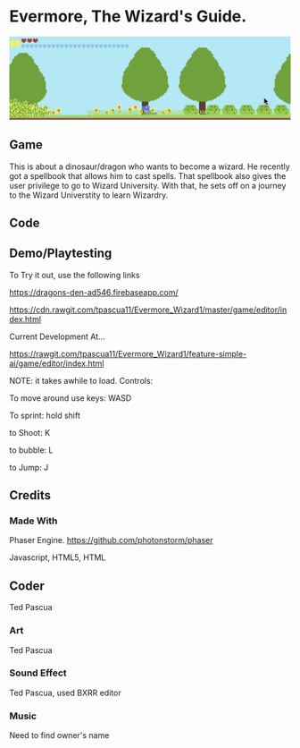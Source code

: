 # Evermore, The Wizard's Guide.

![Alt text](https://github.com/tpascua11/Evermore_Wizard1/blob/master/document/DinosaurWizardBetter.gif "Optional title")

## Game
This is about a dinosaur/dragon who wants to become a wizard. He recently got a spellbook that allows him to cast spells. That spellbook also gives the user privilege to go to Wizard University. With that, he sets off on a journey to the Wizard Universtity to learn Wizardry. 


## Code 



## Demo/Playtesting
To Try it out, use the following links

https://dragons-den-ad546.firebaseapp.com/

https://cdn.rawgit.com/tpascua11/Evermore_Wizard1/master/game/editor/index.html

Current Development At... 

https://rawgit.com/tpascua11/Evermore_Wizard1/feature-simple-ai/game/editor/index.html

NOTE: it takes awhile to load.
Controls:

To move around use keys: WASD

To sprint: hold shift

to Shoot: K

to bubble: L

to Jump: J

## Credits

### Made With

Phaser Engine. https://github.com/photonstorm/phaser

Javascript, HTML5, HTML


## Coder

Ted Pascua
 
### Art

Ted Pascua

### Sound Effect

  Ted Pascua, used BXRR editor

### Music
   Need to find owner's name


